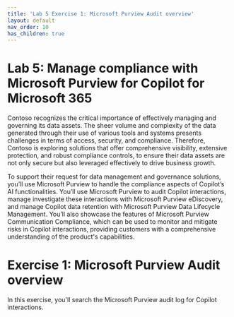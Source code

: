 ```yaml
---
title: 'Lab 5 Exercise 1: Microsoft Purview Audit overview'
layout: default
nav_order: 10
has_children: true
---
```


# Lab 5: Manage compliance with Microsoft Purview for Copilot for Microsoft 365
 
Contoso recognizes the critical importance of effectively managing and governing its data assets. The sheer volume and complexity of the data generated through their use of various tools and systems presents challenges in terms of access, security, and compliance. Therefore, Contoso is exploring solutions that offer comprehensive visibility, extensive protection, and robust compliance controls, to ensure their data assets are not only secure but also leveraged effectively to drive business growth.  

To support their request for data management and governance solutions, you’ll use Microsoft Purview to handle the compliance aspects of Copilot’s AI functionalities. You’ll use Microsoft Purview to audit Copilot interactions, manage investigate these interactions with Microsoft Purview eDiscovery, and manage Copilot data retention with Microsoft Purview Data Lifecycle Management. You’ll also showcase the features of Microsoft Purview Communication Compliance, which can be used to monitor and mitigate risks in Copilot interactions, providing customers with a comprehensive understanding of the product's capabilities.

# Exercise 1: Microsoft Purview Audit overview

In this exercise, you'll search the Microsoft Purview audit log for Copilot interactions.

